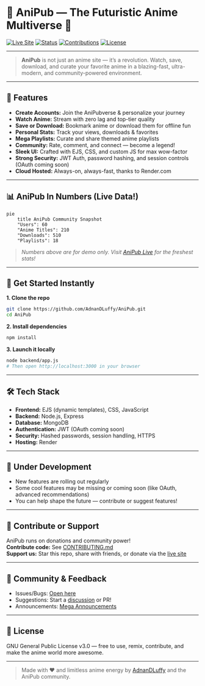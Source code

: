 # 🌌 AniPub — The Futuristic Anime Multiverse 🚀

[![Live Site](https://img.shields.io/badge/Live%20Site-anipub.onrender.com-blueviolet?style=for-the-badge)](https://anipub.onrender.com)
[![Status](https://img.shields.io/badge/Status-UNDER%20DEVELOPMENT-red?style=for-the-badge)](#)
[![Contributions](https://img.shields.io/badge/Contributions-Welcome-brightgreen?style=for-the-badge)](./CONTRIBUTING.md)
[![License](https://img.shields.io/badge/License-GNU%20GPLv3-blue?style=for-the-badge)](./LICENSE)

---

> **AniPub** is not just an anime site — it’s a revolution. Watch, save, download, and curate your favorite anime in a blazing-fast, ultra-modern, and community-powered environment.

---

## 🎉 Features

- **Create Accounts:** Join the AniPubverse & personalize your journey
- **Watch Anime:** Stream with zero lag and top-tier quality
- **Save or Download:** Bookmark anime or download them for offline fun
- **Personal Stats:** Track your views, downloads & favorites
- **Mega Playlists:** Curate and share themed anime playlists
- **Community:** Rate, comment, and connect — become a legend!
- **Sleek UI:** Crafted with EJS, CSS, and custom JS for max wow-factor
- **Strong Security:** JWT Auth, password hashing, and session controls (OAuth coming soon)
- **Cloud Hosted:** Always-on, always-fast, thanks to Render.com

---

## 📊 AniPub In Numbers (Live Data!)

```mermaid
pie
    title AniPub Community Snapshot
    "Users": 60
    "Anime Titles": 210
    "Downloads": 510
    "Playlists": 18
```

> _Numbers above are for demo only. Visit [AniPub Live](https://anipub.onrender.com) for the freshest stats!_

---

## 🚀 Get Started Instantly

**1. Clone the repo**
```bash
git clone https://github.com/AdnanDLuffy/AniPub.git
cd AniPub
```

**2. Install dependencies**
```bash
npm install
```

**3. Launch it locally**
```bash
node backend/app.js
# Then open http://localhost:3000 in your browser
```

---

## 🛠️ Tech Stack

- **Frontend:** EJS (dynamic templates), CSS, JavaScript
- **Backend:** Node.js, Express
- **Database:** MongoDB
- **Authentication:** JWT (OAuth coming soon)
- **Security:** Hashed passwords, session handling, HTTPS
- **Hosting:** Render

---

## 🧪 Under Development

- New features are rolling out regularly
- Some cool features may be missing or coming soon (like OAuth, advanced recommendations)
- You can help shape the future — contribute or suggest features!

---

## 🤝 Contribute or Support

AniPub runs on donations and community power!  
**Contribute code:** See [CONTRIBUTING.md](./CONTRIBUTING.md)  
**Support us:** Star this repo, share with friends, or donate via the [live site](https://anipub.onrender.com)

---

## 💬 Community & Feedback

- Issues/Bugs: [Open here](https://github.com/AdnanDLuffy/AniPub/issues)
- Suggestions: Start a [discussion](https://github.com/AdnanDLuffy/AniPub/discussions) or PR!
- Announcements: [Mega Announcements](https://github.com/AdnanDLuffy/AniPub/discussions/categories/announcements)

---

## 📜 License

GNU General Public License v3.0 — free to use, remix, contribute, and make the anime world more awesome.

---

> Made with ❤️ and limitless anime energy by [AdnanDLuffy](https://github.com/AdnanDLuffy) and the AniPub community.
